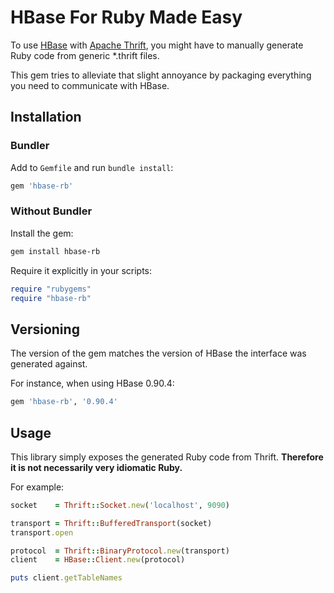 # HBase For Ruby Made Easy

<!--[![Build Status](https://secure.travis-ci.org/highgroove/hbase-rb.png)](http://travis-ci.org/highgroove/hbase-rb)-->

To use [HBase](http://hbase.apache.org/) with [Apache
Thrift](http://thrift.apache.org/), you might have to manually generate
Ruby code from generic *.thrift files.

This gem tries to alleviate that slight annoyance by packaging everything
you need to communicate with HBase.

## Installation

### Bundler

Add to `Gemfile` and run `bundle install`:

```ruby
gem 'hbase-rb'
```

### Without Bundler

Install the gem:

```bash
gem install hbase-rb
```

Require it explicitly in your scripts:

```ruby
require "rubygems"
require "hbase-rb"
```

## Versioning

The version of the gem matches the version of HBase the interface was
generated against.

For instance, when using HBase 0.90.4:

```ruby
gem 'hbase-rb', '0.90.4'
```

## Usage

This library simply exposes the generated Ruby code from Thrift.
**Therefore it is not necessarily very idiomatic Ruby.**

For example:

```ruby
socket    = Thrift::Socket.new('localhost', 9090)

transport = Thrift::BufferedTransport(socket)
transport.open

protocol  = Thrift::BinaryProtocol.new(transport)
client    = HBase::Client.new(protocol)

puts client.getTableNames
```
